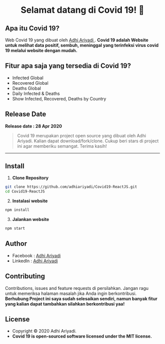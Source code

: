 <h1 align="center">Selamat datang di Covid 19! 👋</h1>

## Apa itu Covid 19?

Web Covid 19 yang dibuat oleh <a href="https://github.com/adhiariyadi"> Adhi Ariyadi </a>. **Covid 19 adalah Website untuk melihat data positif, sembuh, meninggal yang terinfeksi virus covid 19 melalui website dengan mudah.**

## Fitur apa saja yang tersedia di Covid 19?

- Infected Global
- Recovered Global
- Deaths Global
- Daily Infected & Deaths
- Show Infected, Recovered, Deaths by Country

## Release Date

**Release date : 28 Apr 2020**

> Covid 19 merupakan project open source yang dibuat oleh Adhi Ariyadi. Kalian dapat download/fork/clone. Cukup beri stars di project ini agar memberiku semangat. Terima kasih!

---

## Install

1. **Clone Repository**

```bash
git clone https://github.com/adhiariyadi/Covid19-ReactJS.git
cd Covid19-ReactJS
```

2. **Instalasi website**

```bash
npm install
```

3. **Jalankan website**

```bash
npm start
```

## Author

- Facebook : <a href="https://web.facebook.com/profile.php?id=100007787444809"> Adhi Ariyadi</a>
- LinkedIn : <a href="https://www.linkedin.com/in/adhi-ariyadi-62164a1a0/"> Adhi Ariyadi</a>

## Contributing

Contributions, issues and feature requests di persilahkan.
Jangan ragu untuk memeriksa halaman masalah jika Anda ingin berkontribusi. **Berhubung Project ini saya sudah selesaikan sendiri, namun banyak fitur yang kalian dapat tambahkan silahkan berkontribusi yaa!**

## License

- Copyright © 2020 Adhi Ariyadi.
- **Covid 19 is open-sourced software licensed under the MIT license.**
